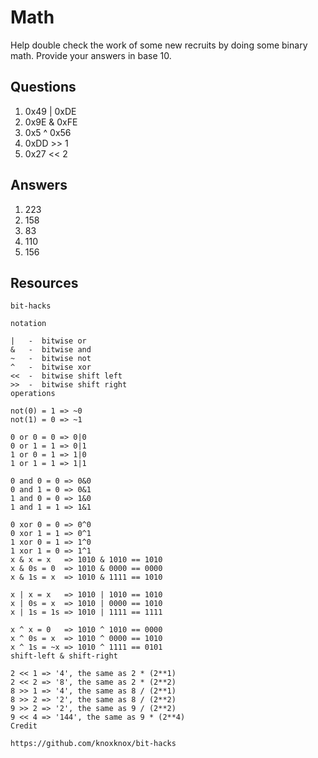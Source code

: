# Math
Help double check the work of some new recruits by doing some binary math. Provide your answers in base 10.

## Questions
1. 0x49  |  0xDE
2. 0x9E  &  0xFE
3. 0x5  ^  0x56
4. 0xDD  >>  1
5. 0x27  <<  2

## Answers
1. 223
2. 158
3. 83
4. 110
5. 156

## Resources
```
bit-hacks

notation

|   -  bitwise or
&   -  bitwise and
~   -  bitwise not
^   -  bitwise xor
<<  -  bitwise shift left
>>  -  bitwise shift right
operations

not(0) = 1 => ~0
not(1) = 0 => ~1

0 or 0 = 0 => 0|0
0 or 1 = 1 => 0|1
1 or 0 = 1 => 1|0
1 or 1 = 1 => 1|1

0 and 0 = 0 => 0&0
0 and 1 = 0 => 0&1
1 and 0 = 0 => 1&0
1 and 1 = 1 => 1&1

0 xor 0 = 0 => 0^0
0 xor 1 = 1 => 0^1
1 xor 0 = 1 => 1^0
1 xor 1 = 0 => 1^1
x & x = x   => 1010 & 1010 == 1010
x & 0s = 0  => 1010 & 0000 == 0000
x & 1s = x  => 1010 & 1111 == 1010

x | x = x   => 1010 | 1010 == 1010
x | 0s = x  => 1010 | 0000 == 1010
x | 1s = 1s => 1010 | 1111 == 1111

x ^ x = 0   => 1010 ^ 1010 == 0000
x ^ 0s = x  => 1010 ^ 0000 == 1010
x ^ 1s = ~x => 1010 ^ 1111 == 0101
shift-left & shift-right

2 << 1 => '4', the same as 2 * (2**1)
2 << 2 => '8', the same as 2 * (2**2)
8 >> 1 => '4', the same as 8 / (2**1)
8 >> 2 => '2', the same as 8 / (2**2)
9 >> 2 => '2', the same as 9 / (2**2)
9 << 4 => '144', the same as 9 * (2**4)
Credit

https://github.com/knoxknox/bit-hacks
```
